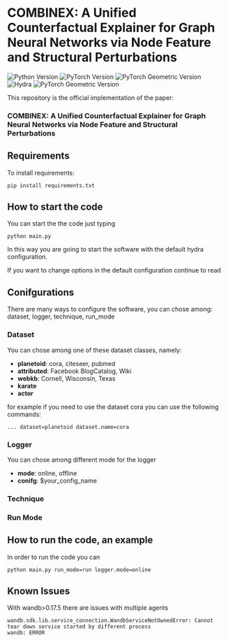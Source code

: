 # COMBINEX: A Unified Counterfactual Explainer for Graph Neural Networks via Node Feature and Structural Perturbations
![Python Version](https://img.shields.io/badge/python-3.11.9-brightgreen)
![PyTorch Version](https://img.shields.io/badge/pytorch-2.3.0-brightgreen)
![PyTorch Geometric Version](https://img.shields.io/badge/torch_geometric-2.5.3-brightgreen)
![Hydra](https://img.shields.io/badge/hydracore-1.3.2-brightgreen)
![PyTorch Geometric Version](https://img.shields.io/badge/wandb-0.17.1-brightgreen)

This repository is the official implementation of the paper:
### COMBINEX: A Unified Counterfactual Explainer for Graph Neural Networks via Node Feature and Structural Perturbations

## Requirements

To install requirements:

```setup
pip install requirements.txt
```

## How to start the code

You can start the the code just typing 

```start
python main.py
```

In this way you are going to start the software with the default hydra configuration.

If you want to change options in the default configuration continue to read

## Conifgurations
There are many ways to configure the software, you can chose among: dataset, logger, technique, run_mode

### Dataset
You can chose among one of these dataset classes, namely:
* **planetoid**: cora, citeseer, pubmed
* **attributed**: Facebook BlogCatalog, Wiki
* **webkb**: Cornell, Wisconsin, Texas
* **karate**
* **actor**

for example if you need to use the dataset cora you can use the following commands:
```dataset
... dataset=planetoid dataset.name=cora
```

### Logger
You can chose among different mode for the logger
* **mode**: online, offline
* **conifg**: $your_config_name

### Technique

### Run Mode

## How to run the code, an example

In order to run the code you can 

```start
python main.py run_mode=run logger.mode=online  
```

## Known Issues
With wandb>0.17.5 there are issues with multiple agents

```
wandb.sdk.lib.service_connection.WandbServiceNotOwnedError: Cannot tear down service started by different process
wandb: ERROR 
```
